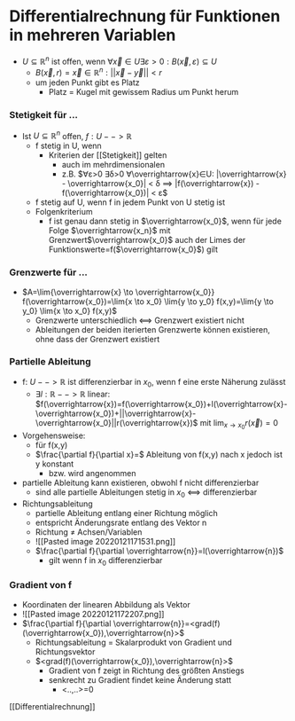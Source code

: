 # Differentialrechnung für Funktionen in mehreren Variablen
+ $U⊆ℝ^n$ ist offen, wenn $∀\overrightarrow{x}∈U ∃ε>0: B(\overrightarrow{x},ε)⊆U$
	+ $B(\overrightarrow{x},r)={\overrightarrow{x}∈ℝ^n : ||\overrightarrow{x}-\overrightarrow{y}||<r}$
	+ um jeden Punkt gibt es Platz
		+ Platz = Kugel mit gewissem Radius um Punkt herum

### Stetigkeit für ...
+ Ist $U⊆ℝ^n$ offen, $f:U--> ℝ$
	+ f stetig in U, wenn
		+ Kriterien der [[Stetigkeit]] gelten
			+  auch im mehrdimensionalen
			+ z.B.	$∀ε>0 ∃δ>0 ∀\overrightarrow{x}∈U: |\overrightarrow{x} - \overrightarrow{x_0}| < δ ==> |f(\overrightarrow{x}) - f(\overrightarrow{x_0})| < ε$
	+ f stetig auf U, wenn f in jedem Punkt von U stetig ist
	+ Folgenkriterium
		+ f ist genau dann stetig in $\overrightarrow{x_0}$, wenn für jede Folge $\overrightarrow{x_n}$ mit Grenzwert$\overrightarrow{x_0}$ auch der Limes der Funktionswerte=f($\overrightarrow{x_0}$) gilt

 
### Grenzwerte für ...
+ $A=\lim{\overrightarrow{x} \to \overrightarrow{x_0}} f(\overrightarrow{x_0})=\lim{x \to x_0} \lim{y \to y_0} f(x,y)=\lim{y \to y_0} \lim{x \to x_0} f(x,y)$
	+ Grenzwerte unterschiedlich <==> Grenzwert existiert nicht
	+ Ableitungen der beiden iterierten Grenzwerte können existieren, ohne dass der Grenzwert existiert

### Partielle Ableitung
+ f: $U-->ℝ$ ist differenzierbar in $x_0$, wenn f eine erste Näherung zulässt
	+ $∃l:ℝ-->ℝ$ linear: $f(\overrightarrow{x})=f(\overrightarrow{x_0})+l(\overrightarrow{x}-\overrightarrow{x_0})+||\overrightarrow{x}-\overrightarrow{x_0}||r(\overrightarrow{x})$ mit $\lim_{x \to x_0} r(\overrightarrow{x})=0$
+ Vorgehensweise:
	+ für f(x,y)
	+ $\frac{\partial f}{\partial x}=$ Ableitung von f(x,y) nach x jedoch ist y konstant
		+ bzw. wird angenommen
+ partielle Ableitung kann existieren, obwohl f nicht differenzierbar
	+ sind alle partielle Ableitungen stetig in $x_0$ <==> differenzierbar
+ Richtungsableitung
	+ partielle Ableitung entlang einer Richtung möglich
	+ entspricht Änderungsrate entlang des Vektor n
	+ Richtung ≠ Achsen/Variablen
	+ ![[Pasted image 20220121171531.png]]
	+ $\frac{\partial f}{\partial \overrightarrow{n}}=l(\overrightarrow{n})$
		+ gilt wenn f in $x_0$ differenzierbar

### Gradient von f
+ Koordinaten der linearen Abbildung als Vektor
+ ![[Pasted image 20220121172207.png]]
+ $\frac{\partial f}{\partial \overrightarrow{n}}=<grad(f)(\overrightarrow{x_0}),\overrightarrow{n}>$
	+ Richtungsableitung = Skalarprodukt von Gradient und Richtungsvektor
	+ $<grad(f)(\overrightarrow{x_0}),\overrightarrow{n}>$
		+ Gradient von f zeigt in Richtung des größten Anstiegs
		+ senkrecht zu Gradient findet keine Änderung statt
			+ <..,..>=0

[[Differentialrechnung]]